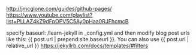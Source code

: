 http://jmcglone.com/guides/github-pages/
https://www.youtube.com/playlist?list=PLLAZ4kZ9dFpOPV5C5Ay0pHaa0RJFhcmcB


specify baseurl: /learn-jekyll in _config.yml and then modify blog post urls like this: {{ post.url | prepend:site.baseurl }}. You can also use {{ post.url | relative_url }} https://jekyllrb.com/docs/templates/#filters
